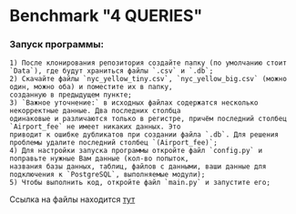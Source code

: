 # Benchmark "4 QUERIES"
### Запуск программы:
 
    1) После клонирования репозитория создайте папку (по умолчанию стоит `Data`), где будут храниться файлы `.сsv` и `.db`;  
    2) Скачайте файлы `nyc_yellow_tiny.csv`, `nyc_yellow_big.csv` (можно один, можно оба) и поместите их в папку, 
    созданную в предыдущем пункте; 
    3) `Важное уточнение:` в исходных файлах содержатся несколько некорректные данные. Два последних столбца 
    одинаковые и различаются только в регистре, причём последний столбец `Airport_fee` не имеет никаких данных. Это 
    приводит к ошибке дубликатов при создании файла `.db`. Для решения проблемы удалите последний столбец `(Airport_fee)`;
    4) Для настройки запуска программы откройте файл `config.py` и поправьте нужные Вам данные (кол-во попыток, 
    названия базы данных, таблиц, файлов с данными, ваши данные для подключения к `PostgreSQL`, выполняемые модули);
    5) Чтобы выполнить код, откройте файл `main.py` и запустите его;
    
Ссылка на файлы находится [тут](https://drive.google.com/drive/folders/1usY-4CxLIz_8izBB9uAbg-JQEKSkPMg6)